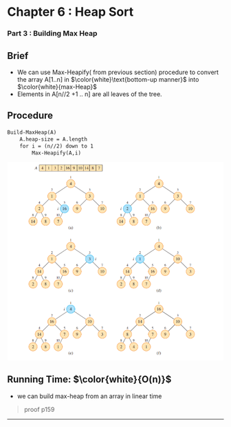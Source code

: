 # Chapter 6 : Heap Sort
### Part 3 : Building Max Heap

## Brief
- We can use Max-Heapify( from previous section) procedure to convert the array A[1..n] in $\color{white}\text{bottom-up manner}$ into $\color{white}{max-Heap}$
- Elements in A[n//2 +1 .. n] are all leaves of the tree.

## Procedure
```
Build-MaxHeap(A)
    A.heap-size = A.length
    for i = (n//2) down to 1
        Max-Heapify(A,i)
```

<p align="center">
  <img src="https://github.com/sayedgamal99/INTRO-TO-ALGORITHMS/blob/main/Exercises/Images/build_maxheap.png?raw=true" alt="alt text">
</p>


## Running Time: $\color{white}{O(n)}$
- we can build max-heap from an array in linear time

> proof p159

---